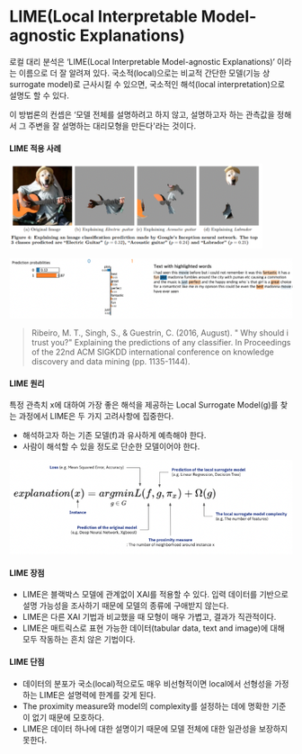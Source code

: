 # LIME(Local Interpretable Model-agnostic Explanations)

로컬 대리 분석은 ‘LIME(Local Interpretable Model-agnostic Explanations)’ 이라는 이름으로 더 잘 알려져 있다. 국소적(local)으로는 비교적 간단한 모델(기능 상 surrogate model)로 근사시킬 수 있으면, 국소적인 해석(local interpretation)으로 설명도 할 수 있다.&#x20;

이 방법론의 컨셉은 ‘모델 전체를 설명하려고 하지 않고, 설명하고자 하는 관측값을 정해서 그 주변을 잘 설명하는 대리모형을 만든다'라는 것이다.&#x20;

#### LIME 적용 사례 &#x20;

![LIME이 적용된 이미지](../.gitbook/assets/LIME-image.png)

![LIME이 적용된 텍스트 (https://medium.com/just-another-data-scientist/explain-sentiment-prediction-with-lime-f90ae83da2da)](../.gitbook/assets/LIME-text.png)

> Ribeiro, M. T., Singh, S., & Guestrin, C. (2016, August). " Why should i trust you?" Explaining the predictions of any classifier. In Proceedings of the 22nd ACM SIGKDD international conference on knowledge discovery and data mining (pp. 1135-1144).

#### LIME 원리&#x20;

특정 관측치 x에 대하여 가장 좋은 해석을 제공하는 Local Surrogate Model(g)를 찾는 과정에서 LIME은 두 가지 고려사항에 집중한다.  &#x20;

* 해석하고자 하는 기존 모델(f)과 유사하게 예측해야 한다.
* 사람이 해석할 수 있을 정도로 단순한 모델이어야 한다.

![](../.gitbook/assets/LIME-function.png)

#### LIME 장점

* LIME은 블랙박스 모델에 관계없이 XAI를 적용할 수 있다. 입력 데이터를 기반으로 설명 가능성을 조사하기 때문에 모델의 종류에 구애받지 않는다.&#x20;
* LIME은 다른 XAI 기법과 비교했을 때 모형이 매우 가볍고, 결과가 직관적이다.&#x20;
* LIME은 매트릭스로 표현 가능한 데이터(tabular data, text and image)에 대해 모두 작동하는 흔치 않은 기법이다.

#### LIME 단점

* 데이터의 분포가 국소(local)적으로도 매우 비선형적이면 local에서 선형성을 가정하는 LIME은 설명력에 한계를 갖게 된다.&#x20;
* The proximity measure와 model의 complexity를 설정하는 데에 명확한 기준이 없기 때문에 모호하다.&#x20;
* LIME은 데이터 하나에 대한 설명이기 때문에 모델 전체에 대한 일관성을 보장하지 못한다.
